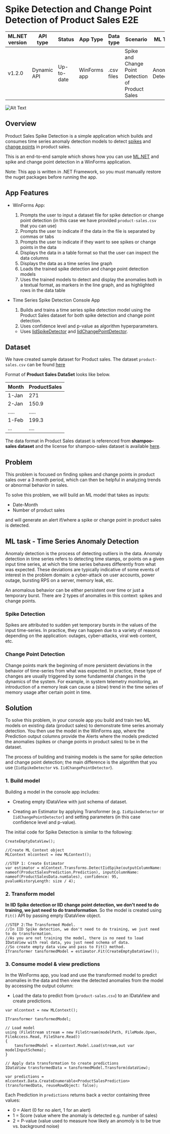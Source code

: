 # Spike Detection and Change Point Detection of Product Sales E2E 

| ML.NET version | API type          | Status                        | App Type    | Data type | Scenario            | ML Task                   | Algorithms                  |
|----------------|-------------------|-------------------------------|-------------|-----------|---------------------|---------------------------|-----------------------------|
| v1.2.0         | Dynamic API | Up-to-date | WinForms app | .csv files | Spike and Change Point Detection of Product Sales | Anomaly Detection | IID Spike Detection and IID Change point Detection |

![Alt Text](./SpikeDetectionE2EApp/SpikeDetection.WinForms/images/productsales.gif)

## Overview
Product Sales Spike Detection is a simple application which builds and consumes time series anomaly detection models to detect [spikes](#spike-detection) and [change points](#change-point-detection) in product sales.

This is an end-to-end sample which shows how you can use [ML.NET](https://www.microsoft.com/net/learn/apps/machine-learning-and-ai/ml-dotnet) and spike and change point detection in a WinForms application.

Note: This app is written in .NET Framework, so you must manually restore the nuget packages before running the app.

## App Features
* WinForms App:
    1. Prompts the user to input a dataset file for spike detection or change point detection (in this case we have provided `product-sales.csv` that you can use)
    2. Prompts the user to indicate if the data in the file is separated by commas or tabs
    3. Prompts the user to indicate if they want to see spikes or change points in the data
    4. Displays the data in a table format so that the user can inspect the data columns
    5. Displays the data as a time series line graph
    6. Loads the trained spike detection and change point detection models
    7. Uses the trained models to detect and display the anomalies both in a textual format, as markers in the line graph, and as highlighted rows in the data table

* Time Series Spike Detection Console App
    1. Builds and trains a time series spike detection model using the Product Sales dataset for both spike detection and change point detection.
    2. Uses confidence level and p-value as algorithm hyperparameters.
    * Uses [IidSpikeDetector](https://docs.microsoft.com/dotnet/api/microsoft.ml.transforms.timeseries.iidspikedetector?view=ml-dotnet) and [IidChangePointDetector](https://docs.microsoft.com/dotnet/api/microsoft.ml.transforms.timeseries.iidchangepointdetector?view=ml-dotnet).

## Dataset
We have created sample dataset for Product sales. The dataset `product-sales.csv` can be found [here](./SpikeDetectionE2EApp/Data/product-sales.csv)

Format of **Product Sales DataSet** looks like below.

| Month  | ProductSales |
|--------|--------------|
| 1-Jan  | 271          |
| 2-Jan  | 150.9        |
| .....  | .....        |
| 1-Feb  | 199.3        |
| ...    | ....         |

The data format in Product Sales dataset is referenced from **shampoo-sales dataset** and the license for shampoo-sales dataset is available [here](./Data/SHAMPOO-SALES-LICENSE.txt).

## Problem
This problem is focused on finding spikes and change points in product sales over a 3 month period, which can then be helpful in analyzing trends or abnormal behavior in sales.

To solve this problem, we will build an ML model that takes as inputs:
* Date-Month
* Number of product sales

and will generate an alert if/where a spike or change point in product sales is detected.

## ML task - Time Series Anomaly Detection
Anomaly detection is the process of detecting outliers in the data. Anomaly detection in time series refers to detecting time stamps, or points on a given input time series, at which the time series behaves differently from what was expected. These deviations are typically indicative of some events of interest in the problem domain: a cyber-attack on user accounts, power outage, bursting RPS on a server, memory leak, etc.

An anomalous behavior can be either persistent over time or just a temporary burst. There are 2 types of anomalies in this context: spikes and change points.

### Spike Detection
Spikes are attributed to sudden yet temporary bursts in the values of the input time-series. In practice, they can happen due to a variety of reasons depending on the application: outages, cyber-attacks, viral web content, etc.

### Change Point Detection
Change points mark the beginning of more persistent deviations in the behavior of time-series from what was expected. In practice, these type of changes are usually triggered by some fundamental changes in the dynamics of the system. For example, in system telemetry monitoring, an introduction of a memory leak can cause a (slow) trend in the time series of memory usage after certain point in time.

## Solution
To solve this problem, in your console app you build and train two ML models on existing data (product sales) to demonstrate time series anomaly detection. You then use the model in the WinForms app, where the Prediction output columns provide the Alerts where the models predicted the anomalies (spikes or change points in product sales) to be in the dataset.

The process of building and training models is the same for spike detection and change point detection; the main difference is the algorithm that you use (`IidSpikeDetector` vs. `IidChangePointDetector`).

### 1. Build model

Building a model in the console app includes:

* Creating empty IDataView with just schema of dataset.

* Creating an Estimator by applying Transformer (e.g. `IidSpikeDetector` or `IidChangePointDetector`) and setting parameters (in this case confidence level and p-value).

The initial code for Spike Detection is similar to the following:

```CSharp
CreateEmptyDataView();

//Create ML Context object
MLContext mlcontext = new MLContext();

//STEP 1: Create Estimator   
var estimator = mlContext.Transforms.DetectIidSpike(outputColumnName: nameof(ProductSalesPrediction.Prediction), inputColumnName: nameof(ProductSalesData.numSales), confidence: 95, pvalueHistoryLength: size / 4);

```

### 2. Transform model
**In IID Spike detection or IID change point detection, we don't need to do training, we just need to do transformation**. So the model is created using
`Fit()` API by passing empty IDataView object.

```CSharp
//STEP 2:The Transformed Model.
//In IID Spike detection, we don't need to do training, we just need to do transformation. 
//As you are not training the model, there is no need to load IDataView with real data, you just need schema of data.
//So create empty data view and pass to Fit() method. 
ITransformer tansformedModel = estimator.Fit(CreateEmptyDataView());
```

### 3. Consume model & view predictions
In the WinForms app, you load and use the transformed model to predict anomalies in the data and then view the detected anomalies from the model by accessing the output column:

* Load the data to predict from (`product-sales.csv`) to an IDataView and create predictions.

```CSharp
var mlcontext = new MLContext();

ITransformer tansformedModel;

// Load model
using (FileStream stream = new FileStream(modelPath, FileMode.Open, FileAccess.Read, FileShare.Read))
{
    tansformedModel = mlcontext.Model.Load(stream,out var modelInputSchema);
}

// Apply data transformation to create predictions
IDataView transformedData = tansformedModel.Transform(dataView);

var predictions = mlcontext.Data.CreateEnumerable<ProductSalesPrediction>(transformedData, reuseRowObject: false);

```

Each Prediction in `predictions` returns back a vector containing three values:
* 0 = Alert (0 for no alert, 1 for an alert)
* 1 = Score (value where the anomaly is detected e.g. number of sales)
* 2 = P-value (value used to measure how likely an anomoly is to be true vs. background noise)
